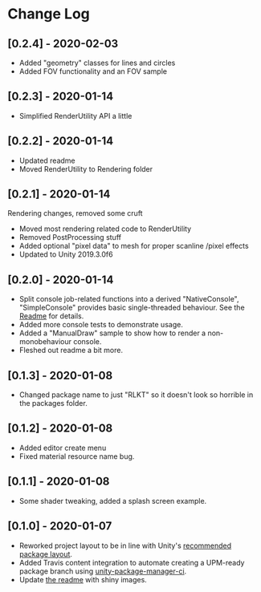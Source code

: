 # Change Log

## [0.2.4] - 2020-02-03
* Added "geometry" classes for lines and circles
* Added FOV functionality and an FOV sample

## [0.2.3] - 2020-01-14
* Simplified RenderUtility API a little
 
## [0.2.2] - 2020-01-14
* Updated readme
* Moved RenderUtility to Rendering folder

## [0.2.1] - 2020-01-14
Rendering changes, removed some cruft
* Moved most rendering related code to RenderUtility
* Removed PostProcessing stuff
* Added optional "pixel data" to mesh for proper scanline /pixel effects
* Updated to Unity 2019.3.0f6

## [0.2.0] - 2020-01-14
* Split console job-related functions into a derived "NativeConsole", "SimpleConsole" provides basic single-threaded behaviour. See the [Readme](README.md) for details.
* Added more console tests to demonstrate usage.
* Added a "ManualDraw" sample to show how to render a non-monobehaviour console.
* Fleshed out readme a bit more.

## [0.1.3] - 2020-01-08
* Changed package name to just "RLKT" so it doesn't look so horrible in the packages folder.

## [0.1.2] - 2020-01-08
* Added editor create menu
* Fixed material resource name bug.

## [0.1.1] - 2020-01-08
* Some shader tweaking, added a splash screen example.

## [0.1.0] - 2020-01-07
* Reworked project layout to be in line with Unity's [recommended package layout](https://docs.unity3d.com/Manual/cus-layout.html).
* Added Travis content integration to automate creating a UPM-ready package branch using [unity-package-manager-ci](https://github.com/TrismegistusDevelopment/unity-package-manager-ci).
* Update [the readme](./README.md) with shiny images.